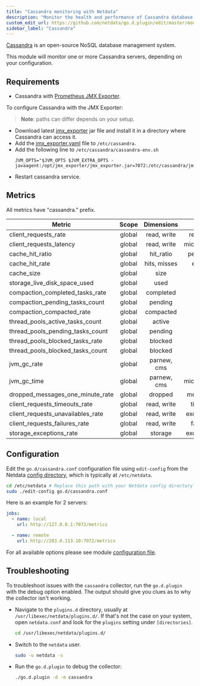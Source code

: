 ```yaml
---
title: "Cassandra monitoring with Netdata"
description: "Monitor the health and performance of Cassandra database servers with zero configuration, per-second metric granularity, and interactive visualizations."
custom_edit_url: https://github.com/netdata/go.d.plugin/edit/master/modules/cassandra/README.md
sidebar_label: "Cassandra"
---
```




[Cassandra](https://cassandra.apache.org/_/index.html) is an open-source NoSQL database management system.

This module will monitor one or more Cassandra servers, depending on your configuration.

## Requirements

- Cassandra with [Prometheus JMX Exporter](https://github.com/prometheus/jmx_exporter).

To configure Cassandra with the JMX Exporter:

> **Note**: paths can differ depends on your setup.

- Download latest [jmx_exporter](https://repo1.maven.org/maven2/io/prometheus/jmx/jmx_prometheus_javaagent/) jar file
  and install it in a directory where Cassandra can access it.
- Add
  the [jmx_exporter.yaml](https://raw.githubusercontent.com/netdata/go.d.plugin/master/modules/cassandra/testdata/jmx_exporter.yaml)
  file to `/etc/cassandra`.
- Add the following line to `/etc/cassandra/cassandra-env.sh`
  ```
  JVM_OPTS="$JVM_OPTS $JVM_EXTRA_OPTS -javaagent:/opt/jmx_exporter/jmx_exporter.jar=7072:/etc/cassandra/jmx_exporter.yaml
  ```
- Restart cassandra service.

## Metrics

All metrics have "cassandra." prefix.

| Metric                            | Scope  |  Dimensions  |    Units     |
|-----------------------------------|:------:|:------------:|:------------:|
| client_requests_rate              | global | read, write  |  requests/s  |
| client_requests_latency           | global | read, write  | microseconds |
| cache_hit_ratio                   | global |  hit_ratio   |  percentage  |
| cache_hit_rate                    | global | hits, misses |   events/s   |
| cache_size                        | global |     size     |    bytes     |
| storage_live_disk_space_used      | global |     used     |    bytes     |
| compaction_completed_tasks_rate   | global |  completed   |   tasks/s    |
| compaction_pending_tasks_count    | global |   pending    |    tasks     |
| compaction_compacted_rate         | global |  compacted   |   bytes/s    |
| thread_pools_active_tasks_count   | global |    active    |    tasks     |
| thread_pools_pending_tasks_count  | global |   pending    |    tasks     |
| thread_pools_blocked_tasks_rate   | global |   blocked    |   tasks/s    |
| thread_pools_blocked_tasks_count  | global |   blocked    |    tasks     |
| jvm_gc_rate                       | global | parnew, cms  |     gc/s     |
| jvm_gc_time                       | global | parnew, cms  | microseconds |
| dropped_messages_one_minute_rate  | global |   dropped    |  messages/s  |
| client_requests_timeouts_rate     | global | read, write  |  timeout/s   |
| client_requests_unavailables_rate | global | read, write  | exceptions/s |
| client_requests_failures_rate     | global | read, write  |  failures/s  |
| storage_exceptions_rate           | global |   storage    | exceptions/s |

## Configuration

Edit the `go.d/cassandra.conf` configuration file using `edit-config` from the
Netdata [config directory](/docs/configure/nodes), which is typically at `/etc/netdata`.

```bash
cd /etc/netdata # Replace this path with your Netdata config directory
sudo ./edit-config go.d/cassandra.conf
```

Here is an example for 2 servers:

```yaml
jobs:
  - name: local
    url: http://127.0.0.1:7072/metrics

  - name: remote
    url: http://203.0.113.10:7072/metrics
```

For all available options please see
module [configuration file](https://github.com/netdata/go.d.plugin/blob/master/config/go.d/cassandra.conf).

## Troubleshooting

To troubleshoot issues with the `cassandra` collector, run the `go.d.plugin` with the debug option enabled. The output
should give you clues as to why the collector isn't working.

- Navigate to the `plugins.d` directory, usually at `/usr/libexec/netdata/plugins.d/`. If that's not the case on
  your system, open `netdata.conf` and look for the `plugins` setting under `[directories]`.

  ```bash
  cd /usr/libexec/netdata/plugins.d/
  ```

- Switch to the `netdata` user.

  ```bash
  sudo -u netdata -s
  ```

- Run the `go.d.plugin` to debug the collector:

  ```bash
  ./go.d.plugin -d -m cassandra
  ```
